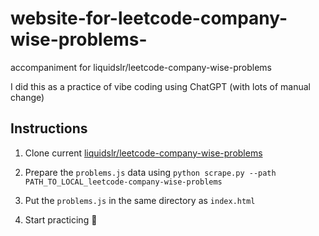 # website-for-leetcode-company-wise-problems-

accompaniment for liquidslr/leetcode-company-wise-problems

I did this as a practice of vibe coding using ChatGPT (with lots of manual change)



## Instructions 

1. Clone current [liquidslr/leetcode-company-wise-problems](https://github.com/liquidslr/leetcode-company-wise-problems)

2. Prepare the `problems.js` data using `python scrape.py --path PATH_TO_LOCAL_leetcode-company-wise-problems`

3. Put the `problems.js` in the same directory as `index.html`

4. Start practicing 💪
